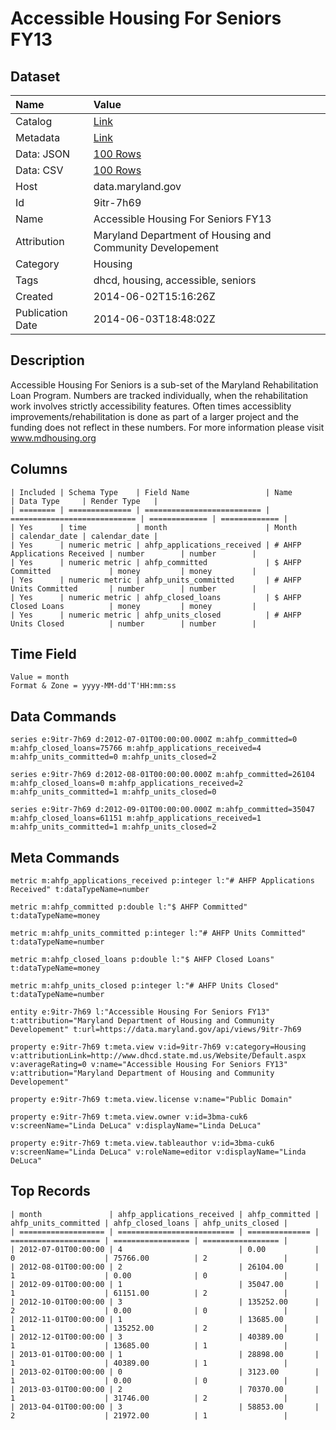 # Accessible Housing For Seniors FY13

## Dataset

| Name | Value |
| :--- | :---- |
| Catalog | [Link](https://catalog.data.gov/dataset/accessible-housing-for-seniors-fy13-f7240) |
| Metadata | [Link](https://data.maryland.gov/api/views/9itr-7h69) |
| Data: JSON | [100 Rows](https://data.maryland.gov/api/views/9itr-7h69/rows.json?max_rows=100) |
| Data: CSV | [100 Rows](https://data.maryland.gov/api/views/9itr-7h69/rows.csv?max_rows=100) |
| Host | data.maryland.gov |
| Id | 9itr-7h69 |
| Name | Accessible Housing For Seniors FY13 |
| Attribution | Maryland Department of Housing and Community Developement |
| Category | Housing |
| Tags | dhcd, housing, accessible, seniors |
| Created | 2014-06-02T15:16:26Z |
| Publication Date | 2014-06-03T18:48:02Z |

## Description

Accessible Housing For Seniors is a sub-set of the Maryland Rehabilitation Loan Program. Numbers are tracked individually, when the rehabilitation work involves strictly accessibility features. Often times accessiblity improvements/rehabilitation is done as part of a larger project and the funding does not reflect in these numbers. For more information please visit www.mdhousing.org

## Columns

```ls
| Included | Schema Type    | Field Name                 | Name                         | Data Type     | Render Type   |
| ======== | ============== | ========================== | ============================ | ============= | ============= |
| Yes      | time           | month                      | Month                        | calendar_date | calendar_date |
| Yes      | numeric metric | ahfp_applications_received | # AHFP Applications Received | number        | number        |
| Yes      | numeric metric | ahfp_committed             | $ AHFP Committed             | money         | money         |
| Yes      | numeric metric | ahfp_units_committed       | # AHFP Units Committed       | number        | number        |
| Yes      | numeric metric | ahfp_closed_loans          | $ AHFP Closed Loans          | money         | money         |
| Yes      | numeric metric | ahfp_units_closed          | # AHFP Units Closed          | number        | number        |
```

## Time Field

```ls
Value = month
Format & Zone = yyyy-MM-dd'T'HH:mm:ss
```

## Data Commands

```ls
series e:9itr-7h69 d:2012-07-01T00:00:00.000Z m:ahfp_committed=0 m:ahfp_closed_loans=75766 m:ahfp_applications_received=4 m:ahfp_units_committed=0 m:ahfp_units_closed=2

series e:9itr-7h69 d:2012-08-01T00:00:00.000Z m:ahfp_committed=26104 m:ahfp_closed_loans=0 m:ahfp_applications_received=2 m:ahfp_units_committed=1 m:ahfp_units_closed=0

series e:9itr-7h69 d:2012-09-01T00:00:00.000Z m:ahfp_committed=35047 m:ahfp_closed_loans=61151 m:ahfp_applications_received=1 m:ahfp_units_committed=1 m:ahfp_units_closed=2
```

## Meta Commands

```ls
metric m:ahfp_applications_received p:integer l:"# AHFP Applications Received" t:dataTypeName=number

metric m:ahfp_committed p:double l:"$ AHFP Committed" t:dataTypeName=money

metric m:ahfp_units_committed p:integer l:"# AHFP Units Committed" t:dataTypeName=number

metric m:ahfp_closed_loans p:double l:"$ AHFP Closed Loans" t:dataTypeName=money

metric m:ahfp_units_closed p:integer l:"# AHFP Units Closed" t:dataTypeName=number

entity e:9itr-7h69 l:"Accessible Housing For Seniors FY13" t:attribution="Maryland Department of Housing and Community Developement" t:url=https://data.maryland.gov/api/views/9itr-7h69

property e:9itr-7h69 t:meta.view v:id=9itr-7h69 v:category=Housing v:attributionLink=http://www.dhcd.state.md.us/Website/Default.aspx v:averageRating=0 v:name="Accessible Housing For Seniors FY13" v:attribution="Maryland Department of Housing and Community Developement"

property e:9itr-7h69 t:meta.view.license v:name="Public Domain"

property e:9itr-7h69 t:meta.view.owner v:id=3bma-cuk6 v:screenName="Linda DeLuca" v:displayName="Linda DeLuca"

property e:9itr-7h69 t:meta.view.tableauthor v:id=3bma-cuk6 v:screenName="Linda DeLuca" v:roleName=editor v:displayName="Linda DeLuca"
```

## Top Records

```ls
| month               | ahfp_applications_received | ahfp_committed | ahfp_units_committed | ahfp_closed_loans | ahfp_units_closed | 
| =================== | ========================== | ============== | ==================== | ================= | ================= | 
| 2012-07-01T00:00:00 | 4                          | 0.00           | 0                    | 75766.00          | 2                 | 
| 2012-08-01T00:00:00 | 2                          | 26104.00       | 1                    | 0.00              | 0                 | 
| 2012-09-01T00:00:00 | 1                          | 35047.00       | 1                    | 61151.00          | 2                 | 
| 2012-10-01T00:00:00 | 3                          | 135252.00      | 2                    | 0.00              | 0                 | 
| 2012-11-01T00:00:00 | 1                          | 13685.00       | 1                    | 135252.00         | 2                 | 
| 2012-12-01T00:00:00 | 3                          | 40389.00       | 1                    | 13685.00          | 1                 | 
| 2013-01-01T00:00:00 | 1                          | 28898.00       | 1                    | 40389.00          | 1                 | 
| 2013-02-01T00:00:00 | 0                          | 3123.00        | 1                    | 0.00              | 0                 | 
| 2013-03-01T00:00:00 | 2                          | 70370.00       | 1                    | 31746.00          | 2                 | 
| 2013-04-01T00:00:00 | 3                          | 58853.00       | 2                    | 21972.00          | 1                 | 
```